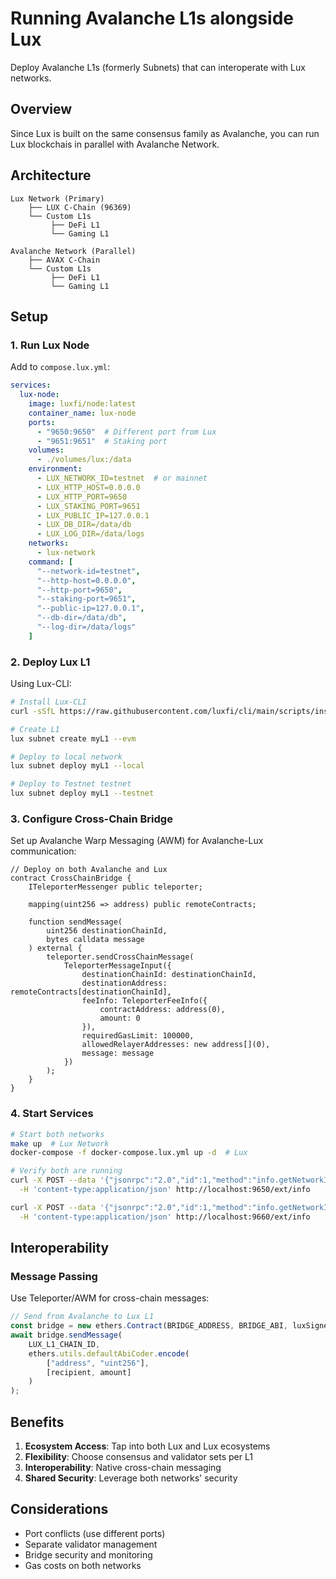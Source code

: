 # Running Avalanche L1s alongside Lux

Deploy Avalanche L1s (formerly Subnets) that can interoperate with Lux networks.

## Overview

Since Lux is built on the same consensus family as Avalanche, you can run Lux
blockchais in parallel with Avalanche Network.

## Architecture

```
Lux Network (Primary)
    ├── LUX C-Chain (96369)
    └── Custom L1s
         ├── DeFi L1
         └── Gaming L1

Avalanche Network (Parallel)
    ├── AVAX C-Chain
    └── Custom L1s
         ├── DeFi L1
         └── Gaming L1
```

## Setup

### 1. Run Lux Node

Add to `compose.lux.yml`:

```yaml
services:
  lux-node:
    image: luxfi/node:latest
    container_name: lux-node
    ports:
      - "9650:9650"  # Different port from Lux
      - "9651:9651"  # Staking port
    volumes:
      - ./volumes/lux:/data
    environment:
      - LUX_NETWORK_ID=testnet  # or mainnet
      - LUX_HTTP_HOST=0.0.0.0
      - LUX_HTTP_PORT=9650
      - LUX_STAKING_PORT=9651
      - LUX_PUBLIC_IP=127.0.0.1
      - LUX_DB_DIR=/data/db
      - LUX_LOG_DIR=/data/logs
    networks:
      - lux-network
    command: [
      "--network-id=testnet",
      "--http-host=0.0.0.0",
      "--http-port=9650",
      "--staking-port=9651",
      "--public-ip=127.0.0.1",
      "--db-dir=/data/db",
      "--log-dir=/data/logs"
    ]
```

### 2. Deploy Lux L1

Using Lux-CLI:

```bash
# Install Lux-CLI
curl -sSfL https://raw.githubusercontent.com/luxfi/cli/main/scripts/install.sh | sh -s

# Create L1
lux subnet create myL1 --evm

# Deploy to local network
lux subnet deploy myL1 --local

# Deploy to Testnet testnet
lux subnet deploy myL1 --testnet
```

### 3. Configure Cross-Chain Bridge

Set up Avalanche Warp Messaging (AWM) for Avalanche-Lux communication:

```solidity
// Deploy on both Avalanche and Lux
contract CrossChainBridge {
    ITeleporterMessenger public teleporter;

    mapping(uint256 => address) public remoteContracts;

    function sendMessage(
        uint256 destinationChainId,
        bytes calldata message
    ) external {
        teleporter.sendCrossChainMessage(
            TeleporterMessageInput({
                destinationChainId: destinationChainId,
                destinationAddress: remoteContracts[destinationChainId],
                feeInfo: TeleporterFeeInfo({
                    contractAddress: address(0),
                    amount: 0
                }),
                requiredGasLimit: 100000,
                allowedRelayerAddresses: new address[](0),
                message: message
            })
        );
    }
}
```

### 4. Start Services

```bash
# Start both networks
make up  # Lux Network
docker-compose -f docker-compose.lux.yml up -d  # Lux

# Verify both are running
curl -X POST --data '{"jsonrpc":"2.0","id":1,"method":"info.getNetworkID","params":[]}' \
  -H 'content-type:application/json' http://localhost:9650/ext/info

curl -X POST --data '{"jsonrpc":"2.0","id":1,"method":"info.getNetworkID","params":[]}' \
  -H 'content-type:application/json' http://localhost:9660/ext/info
```

## Interoperability

### Message Passing

Use Teleporter/AWM for cross-chain messages:

```javascript
// Send from Avalanche to Lux L1
const bridge = new ethers.Contract(BRIDGE_ADDRESS, BRIDGE_ABI, luxSigner);
await bridge.sendMessage(
    LUX_L1_CHAIN_ID,
    ethers.utils.defaultAbiCoder.encode(
        ["address", "uint256"],
        [recipient, amount]
    )
);
```

## Benefits

1. **Ecosystem Access**: Tap into both Lux and Lux ecosystems
2. **Flexibility**: Choose consensus and validator sets per L1
3. **Interoperability**: Native cross-chain messaging
4. **Shared Security**: Leverage both networks' security

## Considerations

- Port conflicts (use different ports)
- Separate validator management
- Bridge security and monitoring
- Gas costs on both networks
